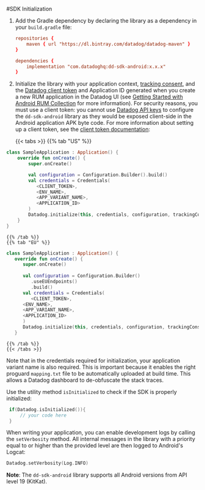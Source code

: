 #SDK Initialization

1. Add the Gradle dependency by declaring the library as a dependency in your `build.gradle` file:

    ```conf
    repositories {
        maven { url "https://dl.bintray.com/datadog/datadog-maven" }
    }

    dependencies {
        implementation "com.datadoghq:dd-sdk-android:x.x.x"
    }
    ```

2. Initialize the library with your application context, [tracking consent][3], and the [Datadog client token][1] and Application ID generated when you create a new RUM application in the Datadog UI (see [Getting Started with Android RUM Collection][4] for more information). For security reasons, you must use a client token: you cannot use [Datadog API keys][2] to configure the `dd-sdk-android` library as they would be exposed client-side in the Android application APK byte code. For more information about setting up a client token, see the [client token documentation][1]:
    
    {{< tabs >}}
    {{% tab "US" %}} 

```kotlin
class SampleApplication : Application() {
    override fun onCreate() {
        super.onCreate()

        val configuration = Configuration.Builder().build()
        val credentials = Credentials(
           <CLIENT_TOKEN>,
           <ENV_NAME>,
           <APP_VARIANT_NAME>,
           <APPLICATION_ID>
        )
        Datadog.initialize(this, credentials, configuration, trackingConsent)
    }
}
```
    {{% /tab %}}
    {{% tab "EU" %}}

```kotlin
class SampleApplication : Application() {
   override fun onCreate() {
      super.onCreate()
      
      val configuration = Configuration.Builder()
         .useEUEndpoints()
         .build()
      val credentials = Credentials(
         <CLIENT_TOKEN>,
      <ENV_NAME>,
      <APP_VARIANT_NAME>,
      <APPLICATION_ID>
      )
      Datadog.initialize(this, credentials, configuration, trackingConsent)
   }
```

    {{% /tab %}}
    {{< /tabs >}}

Note that in the credentials required for initialization, your application variant name is also required. This is important because it enables  the right proguard `mapping.txt` file to be automatically uploaded at build time. This allows a Datadog dashboard to de-obfuscate the stack traces.

   Use the utility method `isInitialized` to check if the SDK is properly initialized:

   ```kotlin
    if(Datadog.isInitialized()){
        // your code here
    }
   ```
   When writing your application, you can enable development logs by calling the `setVerbosity` method. All internal messages in the library with a priority equal to or higher than the provided level are then logged to Android's Logcat:
   ```kotlin
   Datadog.setVerbosity(Log.INFO)
   ```
**Note**: The `dd-sdk-android` library supports all Android versions from API level 19 (KitKat).

[1]: https://docs.datadoghq.com/account_management/api-app-keys/#client-tokens
[2]: https://docs.datadoghq.com/account_management/api-app-keys/#api-keys
[3]: gdpr.md
[4]: https://docs.datadoghq.com/real_user_monitoring/android/?tab=us
